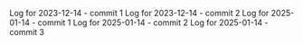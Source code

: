 Log for 2023-12-14 - commit 1
Log for 2023-12-14 - commit 2
Log for 2025-01-14 - commit 1
Log for 2025-01-14 - commit 2
Log for 2025-01-14 - commit 3
